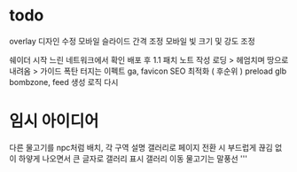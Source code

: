 # todo

overlay 디자인 수정
모바일 슬라이드 간격 조정
모바일 빛 크기 및 강도 조정

쉐이더 시작 느린 네트워크에서 확인
배포 후 1.1 패치 노트 작성
로딩 > 헤엄치며 땅으로 내려옴 > 가이드
폭탄 터지는 이펙트
ga, favicon
SEO 최적화 ( 후순위 )
preload glb
bombzone, feed 생성 로직 다시

# 임시 아이디어

다른 물고기를 npc처럼 배치, 각 구역 설명
갤러리로 페이지 전환 시 부드럽게 끊김 없이 하얗게 나오면서 큰 글자로 갤러리 표시
갤러리 이동 물고기는 말풍선 '''
